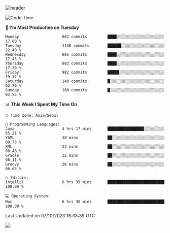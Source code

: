 ![header](https://capsule-render.vercel.app/api?type=Egg&color=timeAuto&height=300&section=header&text=PoPo&fontSize=90&animation=fadeIn)

  <!--START_SECTION:waka-->
![Code Time](http://img.shields.io/badge/Code%20Time-1%2C225%20hrs%2032%20mins-blue)

📅 **I'm Most Productive on Tuesday** 

```text
Monday                   862 commits         ████░░░░░░░░░░░░░░░░░░░░░   17.00 % 
Tuesday                  1140 commits        ██████░░░░░░░░░░░░░░░░░░░   22.48 % 
Wednesday                885 commits         ████░░░░░░░░░░░░░░░░░░░░░   17.45 % 
Thursday                 882 commits         ████░░░░░░░░░░░░░░░░░░░░░   17.39 % 
Friday                   982 commits         █████░░░░░░░░░░░░░░░░░░░░   19.37 % 
Saturday                 140 commits         █░░░░░░░░░░░░░░░░░░░░░░░░   02.76 % 
Sunday                   180 commits         █░░░░░░░░░░░░░░░░░░░░░░░░   03.55 % 
```


📊 **This Week I Spent My Time On** 

```text
🕑︎ Time Zone: Asia/Seoul

💬 Programming Languages: 
Java                     4 hrs 17 mins       ████████████████░░░░░░░░░   65.21 % 
YAML                     38 mins             ██░░░░░░░░░░░░░░░░░░░░░░░   09.75 % 
XML                      33 mins             ██░░░░░░░░░░░░░░░░░░░░░░░   08.48 % 
Gradle                   32 mins             ██░░░░░░░░░░░░░░░░░░░░░░░   08.11 % 
Groovy                   26 mins             ██░░░░░░░░░░░░░░░░░░░░░░░   06.65 % 

🔥 Editors: 
IntelliJ                 6 hrs 35 mins       █████████████████████████   100.00 % 

💻 Operating System: 
Mac                      6 hrs 35 mins       █████████████████████████   100.00 % 
```


 Last Updated on 07/10/2023 18:33:39 UTC
<!--END_SECTION:waka-->



<img src="https://capsule-render.vercel.app/api?type=Egg&color=timeAuto&height=300&section=footer&text=PoPo&fontSize=90&animation=fadeIn&reversal=true" />

